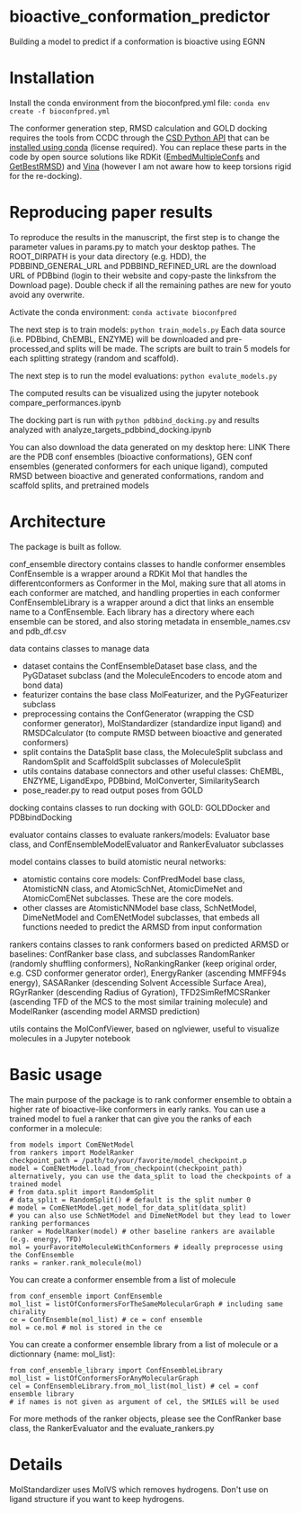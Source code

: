# bioactive_conformation_predictor
Building a model to predict if a conformation is bioactive using EGNN

# Installation
Install the conda environment from the bioconfpred.yml file:
`conda env create -f bioconfpred.yml`

The conformer generation step, RMSD calculation and GOLD docking requires the tools from CCDC through the [CSD Python API](https://downloads.ccdc.cam.ac.uk/documentation/API/) that can be [installed using conda](https://downloads.ccdc.cam.ac.uk/documentation/API/installation_notes.html#id2) (license required).
You can replace these parts in the code by open source solutions like RDKit ([EmbedMultipleConfs](https://www.rdkit.org/docs/source/rdkit.Chem.rdDistGeom.html#rdkit.Chem.rdDistGeom.EmbedMultipleConfs) and [GetBestRMSD](https://www.rdkit.org/docs/source/rdkit.Chem.rdMolAlign.html#rdkit.Chem.rdMolAlign.GetBestRMS)) and [Vina](https://github.com/ccsb-scripps/AutoDock-Vina) (however I am not aware how to keep torsions rigid for the re-docking).

# Reproducing paper results
To reproduce the results in the manuscript, the first step is to change the parameter values in params.py to match your desktop pathes. The ROOT_DIRPATH is your data directory (e.g. HDD), the PDBBIND_GENERAL_URL and PDBBIND_REFINED_URL are the download URL of PDBbind (login to their website and copy-paste the linksfrom the Download page). Double check if all the remaining pathes are new for youto avoid any overwrite.

Activate the conda environment:
`conda activate bioconfpred`

The next step is to train models:
`python train_models.py`
Each data source (i.e. PDBbind, ChEMBL, ENZYME) will be downloaded and pre-processed,and splits will be made. The scripts are built to train 5 models for each splitting strategy (random and scaffold).

The next step is to run the model evaluations:
`python evalute_models.py`

The computed results can be visualized using the jupyter notebook compare_performances.ipynb

The docking part is run with
`python pdbbind_docking.py`
and results analyzed with analyze_targets_pdbbind_docking.ipynb

You can also download the data generated on my desktop here:
LINK
There are the PDB conf ensembles (bioactive conformations), GEN conf ensembles (generated conformers for each unique ligand), computed RMSD between bioactive and generated conformations, random and scaffold splits, and pretrained models

# Architecture
The package is built as follow.

conf_ensemble directory contains classes to handle conformer ensembles
ConfEnsemble is a wrapper around a RDKit Mol that handles the differentconformers as Conformer in the Mol, making sure that all atoms in each conformer are matched, and handling properties in each conformer
ConfEnsembleLibrary is a wrapper around a dict that links an ensemble name to a ConfEnsemble. Each library has a directory where each ensemble can be stored, and also storing metadata in ensemble_names.csv and pdb_df.csv

data contains classes to manage data
- dataset contains the ConfEnsembleDataset base class, and the PyGDataset subclass (and the MoleculeEncoders to encode atom and bond data)
- featurizer contains the base class MolFeaturizer, and the PyGFeaturizer subclass
- preprocessing contains the ConfGenerator (wrapping the CSD conformer generator), MolStandardizer (standardize input ligand) and RMSDCalculator (to compute RMSD between bioactive and generated conformers)
- split contains the DataSplit base class, the MoleculeSplit subclass and RandomSplit and ScaffoldSplit subclasses of MoleculeSplit
- utils contains database connectors and other useful classes: ChEMBL, ENZYME, LigandExpo, PDBbind, MolConverter, SimilaritySearch
- pose_reader.py to read output poses from GOLD

docking contains classes to run docking with GOLD: GOLDDocker and PDBbindDocking

evaluator contains classes to evaluate rankers/models: Evaluator base class, and ConfEnsembleModelEvaluator and RankerEvaluator subclasses

model contains classes to build atomistic neural networks:
- atomistic contains core models: ConfPredModel base class, AtomisticNN class, and AtomicSchNet, AtomicDimeNet and AtomicComENet subclasses. These are the core models.
- other classes are AtomisticNNModel base class, SchNetModel, DimeNetModel and ComENetModel subclasses, that embeds all functions needed to predict the ARMSD from input conformation

rankers contains classes to rank conformers based on predicted ARMSD or baselines: ConfRanker base class, and subclasses RandomRanker (randomly shuffling conformers), NoRankingRanker (keep original order, e.g. CSD conformer generator order), EnergyRanker (ascending MMFF94s energy), SASARanker (descending Solvent Accessible Surface Area), RGyrRanker (descending Radius of Gyration), TFD2SimRefMCSRanker (ascending TFD of the MCS to the most similar training molecule) and ModelRanker (ascending model ARMSD prediction)

utils contains the MolConfViewer, based on nglviewer, useful to visualize molecules in a Jupyter notebook

# Basic usage

The main purpose of the package is to rank conformer ensemble to obtain a higher rate of bioactive-like conformers in early ranks. You can use a trained model to fuel a ranker that can give you the ranks of each conformer in a molecule:
```
from models import ComENetModel
from rankers import ModelRanker
checkpoint_path = /path/to/your/favorite/model_checkpoint.p
model = ComENetModel.load_from_checkpoint(checkpoint_path) 
alternatively, you can use the data_split to load the checkpoints of a trained model
# from data.split import RandomSplit
# data_split = RandomSplit() # default is the split number 0
# model = ComENetModel.get_model_for_data_split(data_split)
# you can also use SchNetModel and DimeNetModel but they lead to lower ranking performances
ranker = ModelRanker(model) # other baseline rankers are available (e.g. energy, TFD)
mol = yourFavoriteMoleculeWithConformers # ideally preprocesse using the ConfEnsemble
ranks = ranker.rank_molecule(mol)
```

You can create a conformer ensemble from a list of molecule
```
from conf_ensemble import ConfEnsemble
mol_list = listOfConformersForTheSameMolecularGraph # including same chirality
ce = ConfEnsemble(mol_list) # ce = conf ensemble
mol = ce.mol # mol is stored in the ce
```

You can create a conformer ensemble library from a list of molecule or a dictionnary {name: mol_list}:
```
from conf_ensemble_library import ConfEnsembleLibrary
mol_list = listOfConformersForAnyMolecularGraph
cel = ConfEnsembleLibrary.from_mol_list(mol_list) # cel = conf ensemble library
# if names is not given as argument of cel, the SMILES will be used
```

For more methods of the ranker objects, please see the ConfRanker base class, the RankerEvaluator and the evaluate_rankers.py

# Details

MolStandardizer uses MolVS which removes hydrogens. Don't use on ligand structure if you want to keep hydrogens.